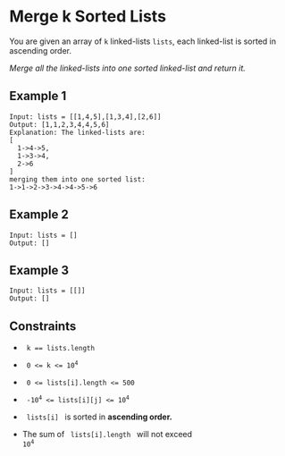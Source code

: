 # Merge k Sorted Lists

You are given an array of <code>k</code> linked-lists <code>lists</code>, each linked-list is sorted in ascending order.

*Merge all the linked-lists into one sorted linked-list and return it.*

## Example 1

    Input: lists = [[1,4,5],[1,3,4],[2,6]]
    Output: [1,1,2,3,4,4,5,6]
    Explanation: The linked-lists are:
    [
      1->4->5,
      1->3->4,
      2->6
    ]
    merging them into one sorted list:
    1->1->2->3->4->4->5->6

## Example 2

    Input: lists = []
    Output: []

## Example 3

    Input: lists = [[]]
    Output: []

## Constraints

- <code> k == lists.length </code>

- <code> 0 <= k <= 10<sup>4</sup> </code>

- <code> 0 <= lists[i].length <= 500 </code>

- <code> -10<sup>4</sup> <= lists[i][j] <= 10<sup>4</sup> </code>

- <code> lists[i] </code>
is sorted in <strong>ascending order.</strong>

- The sum of
<code> lists[i].length </code>
will not exceed
<code> 10<sup>4</sup> </code>
